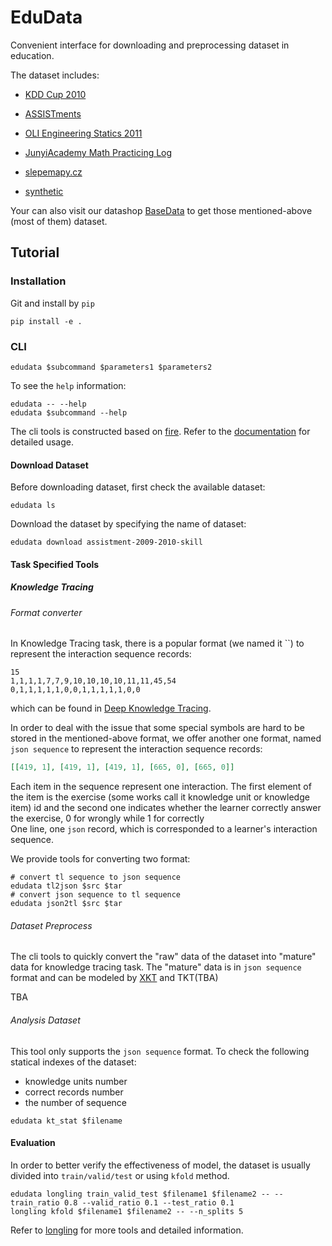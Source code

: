 # EduData
Convenient interface for downloading and preprocessing dataset in education.

The dataset includes:

* [KDD Cup 2010](https://pslcdatashop.web.cmu.edu/KDDCup/downloads.jsp)

* [ASSISTments](https://sites.google.com/site/assistmentsdata/)

* [OLI Engineering Statics 2011](https://pslcdatashop.web.cmu.edu/DatasetInfo?datasetId=507)

* [JunyiAcademy Math Practicing Log](https://pslcdatashop.web.cmu.edu/DatasetInfo?datasetId=1198)

* [slepemapy.cz](https://www.fi.muni.cz/adaptivelearning/?a=data)

* [synthetic](https://github.com/chrispiech/DeepKnowledgeTracing/tree/master/data/synthetic)

Your can also visit our datashop [BaseData](http://base.ustc.edu.cn/data/) to get those mentioned-above (most of them) dataset. 

## Tutorial

### Installation
Git and install by `pip`

```shell
pip install -e .
```

### CLI
```shell
edudata $subcommand $parameters1 $parameters2
```

To see the `help` information:
```shell
edudata -- --help
edudata $subcommand --help
```

The cli tools is constructed based on [fire](https://github.com/google/python-fire). 
Refer to the [documentation](https://github.com/google/python-fire/blob/master/docs/using-cli.md) for detailed usage.

#### Download Dataset
Before downloading dataset, first check the available dataset:
```shell
edudata ls
```

Download the dataset by specifying the name of dataset:
```shell
edudata download assistment-2009-2010-skill
```

#### Task Specified Tools

##### Knowledge Tracing

###### Format converter
In Knowledge Tracing task, there is a popular format (we named it ``) to represent the interaction sequence records:
```text
15
1,1,1,1,7,7,9,10,10,10,10,11,11,45,54
0,1,1,1,1,1,0,0,1,1,1,1,1,0,0
```
which can be found in [Deep Knowledge Tracing](https://github.com/chrispiech/DeepKnowledgeTracing/tree/master/data/assistments).

In order to deal with the issue that some special symbols are hard to be stored in the mentioned-above format,
we offer another one format, named `json sequence` to represent the interaction sequence records:
```json
[[419, 1], [419, 1], [419, 1], [665, 0], [665, 0]]
```

Each item in the sequence represent one interaction. The first element of the item is the exercise 
(some works call it knowledge unit or knowledge item) id 
and the second one indicates whether the learner correctly answer the exercise, 0 for wrongly while 1 for correctly  
One line, one `json` record, which is corresponded to a learner's interaction sequence.

We provide tools for converting two format:
```shell
# convert tl sequence to json sequence
edudata tl2json $src $tar
# convert json sequence to tl sequence
edudata json2tl $src $tar
```

###### Dataset Preprocess
The cli tools to quickly convert the "raw" data of the dataset into "mature" data for knowledge tracing task. 
The "mature" data is in `json sequence` format 
and can be modeled by [XKT](https://github.com/bigdata-ustc/XKT) and TKT(TBA)

TBA

###### Analysis Dataset
This tool only supports the `json sequence` format. To check the following statical indexes of the dataset:

* knowledge units number
* correct records number
* the number of sequence

```shell
edudata kt_stat $filename
```

#### Evaluation
In order to better verify the effectiveness of model, 
the dataset is usually divided into `train/valid/test` or using `kfold` method.

```shell
edudata longling train_valid_test $filename1 $filename2 -- --train_ratio 0.8 --valid_ratio 0.1 --test_ratio 0.1
longling kfold $filename1 $filename2 -- --n_splits 5
```
Refer to [longling](https://longling.readthedocs.io/zh/latest/#dataset) for more tools and detailed information.
